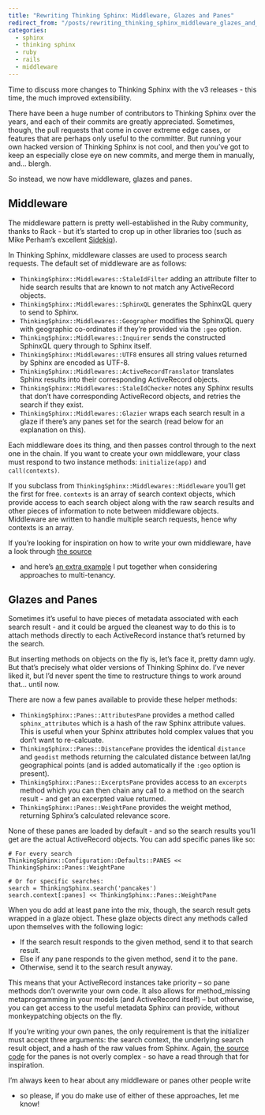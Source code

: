 ```yaml
---
title: "Rewriting Thinking Sphinx: Middleware, Glazes and Panes"
redirect_from: "/posts/rewriting_thinking_sphinx_middleware_glazes_and_panes/"
categories:
  - sphinx
  - thinking sphinx
  - ruby
  - rails
  - middleware
---
```

Time to discuss more changes to Thinking Sphinx with the v3 releases -
this time, the much improved extensibility.

There have been a huge number of contributors to Thinking Sphinx over
the years, and each of their commits are greatly appreciated. Sometimes,
though, the pull requests that come in cover extreme edge cases, or
features that are perhaps only useful to the committer. But running your
own hacked version of Thinking Sphinx is not cool, and then you’ve got
to keep an especially close eye on new commits, and merge them in
manually, and… blergh.

So instead, we now have middleware, glazes and panes.

Middleware
----------

The middleware pattern is pretty well-established in the Ruby community,
thanks to Rack - but it’s started to crop up in other libraries too
(such as Mike Perham’s excellent [Sidekiq](http://sidekiq.org)).

In Thinking Sphinx, middleware classes are used to process search
requests. The default set of middleware are as follows:

-   `ThinkingSphinx::Middlewares::StaleIdFilter` adding an attribute
    filter to hide search results that are known to not match any
    ActiveRecord objects.
-   `ThinkingSphinx::Middlewares::SphinxQL` generates the SphinxQL query
    to send to Sphinx.
-   `ThinkingSphinx::Middlewares::Geographer` modifies the SphinxQL
    query with geographic co-ordinates if they’re provided via the
    `:geo` option.
-   `ThinkingSphinx::Middlewares::Inquirer` sends the constructed
    SphinxQL query through to Sphinx itself.
-   `ThinkingSphinx::Middlewares::UTF8` ensures all string values
    returned by Sphinx are encoded as UTF-8.
-   `ThinkingSphinx::Middlewares::ActiveRecordTranslator` translates
    Sphinx results into their corresponding ActiveRecord objects.
-   `ThinkingSphinx::Middlewares::StaleIdChecker` notes any Sphinx
    results that don’t have corresponding ActiveRecord objects, and
    retries the search if they exist.
-   `ThinkingSphinx::Middlewares::Glazier` wraps each search result in a
    glaze if there’s any panes set for the search (read below for an
    explanation on this).

Each middleware does its thing, and then passes control through to the
next one in the chain. If you want to create your own middleware, your
class must respond to two instance methods: `initialize(app)` and
`call(contexts)`.

If you subclass from `ThinkingSphinx::Middlewares::Middleware` you’ll
get the first for free. `contexts` is an array of search context
objects, which provide access to each search object along with the raw
search results and other pieces of information to note between
middleware objects. Middleware are written to handle multiple search
requests, hence why contexts is an array.

If you’re looking for inspiration on how to write your own middleware,
have a look through [the
source](https://github.com/pat/thinking-sphinx/tree/master/lib/thinking_sphinx/middlewares)
- and here’s [an extra example](https://gist.github.com/pat/4471233) I
put together when considering approaches to multi-tenancy.

Glazes and Panes
----------------

Sometimes it’s useful to have pieces of metadata associated with each
search result - and it could be argued the cleanest way to do this is to
attach methods directly to each ActiveRecord instance that’s returned by
the search.

But inserting methods on objects on the fly is, let’s face it, pretty
damn ugly. But that’s precisely what older versions of Thinking Sphinx
do. I’ve never liked it, but I’d never spent the time to restructure
things to work around that… until now.

There are now a few panes available to provide these helper methods:

-   `ThinkingSphinx::Panes::AttributesPane` provides a method called
    `sphinx_attributes` which is a hash of the raw Sphinx
    attribute values. This is useful when your Sphinx attributes hold
    complex values that you don’t want to re-calcuate.
-   `ThinkingSphinx::Panes::DistancePane` provides the identical
    `distance` and `geodist` methods returning the calculated distance
    between lat/lng geographical points (and is added automatically if
    the `:geo` option is present).
-   `ThinkingSphinx::Panes::ExcerptsPane` provides access to an
    `excerpts` method which you can then chain any call to a method on
    the search result - and get an excerpted value returned.
-   `ThinkingSphinx::Panes::WeightPane` provides the weight method,
    returning Sphinx’s calculated relevance score.

None of these panes are loaded by default - and so the search results
you’ll get are the actual ActiveRecord objects. You can add specific
panes like so:

    # For every search
    ThinkingSphinx::Configuration::Defaults::PANES << ThinkingSphinx::Panes::WeightPane

    # Or for specific searches:
    search = ThinkingSphinx.search('pancakes')
    search.context[:panes] << ThinkingSphinx::Panes::WeightPane

When you do add at least pane into the mix, though, the search result
gets wrapped in a glaze object. These glaze objects direct any methods
called upon themselves with the following logic:

-   If the search result responds to the given method, send it to that
    search result.
-   Else if any pane responds to the given method, send it to the pane.
-   Otherwise, send it to the search result anyway.

This means that your ActiveRecord instances take priority – so pane
methods don’t overwrite your own code. It also allows for
method\_missing metaprogramming in your models (and ActiveRecord itself)
– but otherwise, you can get access to the useful metadata Sphinx can
provide, without monkeypatching objects on the fly.

If you’re writing your own panes, the only requirement is that the
initializer must accept three arguments: the search context, the
underlying search result object, and a hash of the raw values from
Sphinx. Again, [the source
code](https://github.com/pat/thinking-sphinx/tree/master/lib/thinking_sphinx/panes)
for the panes is not overly complex - so have a read through that for
inspiration.

I’m always keen to hear about any middleware or panes other people write
- so please, if you do make use of either of these approaches, let me
know!
